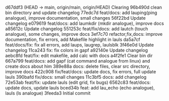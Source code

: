 d67ddf3 (HEAD -> main, origin/main, origin/HEAD) Clearing
96b490d clean bin directory and update changelog
77edc7d feat/docs: add lauping(ping analogue), improve documentation, small changes
56f22bd Update changelog
e079619 feat/docs: add laumkdir (mkdir analogue), improve docs
a85612c Update changelog
551253c feat/fix/docs: add lautch (touch analogue), some changes, improve docs
3ef7c70 refactor,fix,docs: improve documentation, fix errors, add Makefile highlight in lauls
da5a7cf feat/docs/fix: fix all errors, add laups, laugrep, laulsblk
3f46e0d Update changelog
11ca243 fix: fix colors in gapf
a92140e Update changelog
aebc8fd feat/fix: edit makefile, add calc with docs
a4f2fe1 Clear bin dir
667a799 feat/docs: add gapf (cat command analogue from linux) and create docs about him
389e88a docs: delete files, clear src directory, improve docs
422c908 fix/feat/docs: update docs, fix errors, full update lauls
390bafd fix/docs: small changes
11c3bf5 docs: add changelog
72e53ab feat/fix: update lauls (edit grid, fix bugs)
6562c83 feat/docs: update docs, update lauls
bced34b feat: add lau_echo (echo analogue), lauls (ls analogue)
3feeda3 Initial commit
